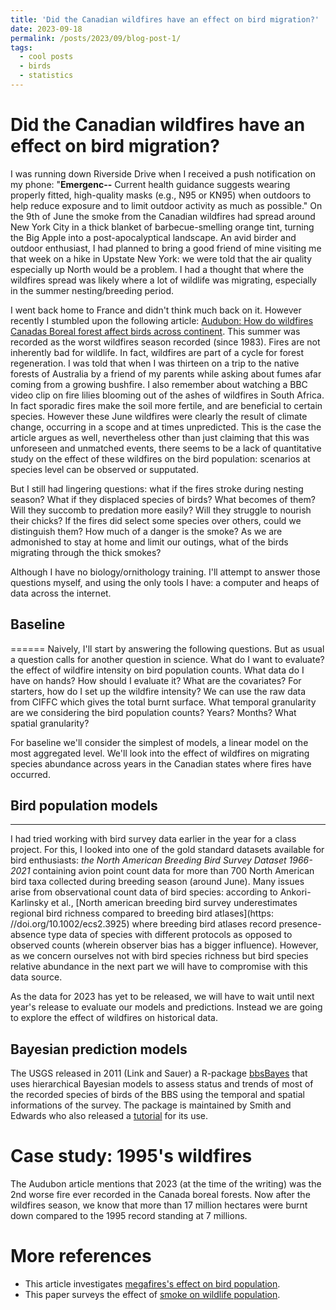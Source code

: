 ```yaml
---
title: 'Did the Canadian wildfires have an effect on bird migration?'
date: 2023-09-18
permalink: /posts/2023/09/blog-post-1/
tags:
  - cool posts
  - birds
  - statistics
---
```

Did the Canadian wildfires have an effect on bird migration? 
======
I was running down Riverside Drive when I received a push notification on my phone: "**Emergenc--** Current health guidance suggests wearing properly fitted, high-quality masks (e.g., N95 or KN95) when outdoors to help reduce exposure and to limit outdoor activity as much as possible." 
On the 9th of June the smoke from the Canadian wildfires had spread around New York City in a thick blanket of barbecue-smelling orange tint, turning the Big Apple into a post-apocalyptical landscape. 
An avid birder and outdoor enthusiast, I had planned to bring a good friend of mine visiting me that week on a hike in Upstate New York: we were told that the air quality especially up North would be a problem. I had a thought that where the wildfires spread was likely where a lot of wildlife was migrating, especially in the summer nesting/breeding period. 



I went back home to France and didn't think much back on it. However recently I stumbled upon the following article: [Audubon: How do wildfires Canadas Boreal forest affect birds across continent](https://www.audubon.org/news/how-do-wildfires-canadas-boreal-forest-affect-birds-across-continent). This summer was recorded as the worst wildfires season recorded (since 1983). 
Fires are not inherently bad for wildlife. In fact, wildfires are part of a cycle for forest regeneration. I was told that when I was thirteen on a trip to the native forests of Australia by a friend of my parents while asking about fumes afar coming from a growing bushfire. I also remember about watching a BBC video clip on fire lilies blooming out of the ashes of wildfires in South Africa. In fact sporadic fires make the soil more fertile, and are beneficial to certain species. However these June wildfires were clearly the result of climate change, occurring in a scope and at times unpredicted. This is the case the article argues as well, nevertheless other than just claiming that this was unforeseen and unmatched events, there seems to be a lack of quantitative study on the effect of these wildfires on the bird population: scenarios at species level can be observed or supputated. 


But I still had lingering questions: what if the fires stroke during nesting season? What if they displaced species of birds?  What becomes of them? Will they succomb to predation more easily? Will they struggle to nourish their chicks? If the fires did select some species over others, could we distinguish them? How much of a danger is the smoke? As we are admonished to stay at home and limit our outings, what of the birds migrating through the thick smokes? 


Although I have no biology/ornithology training. I'll attempt to answer those questions myself, and using the only tools I have: a computer and heaps of data across the internet.

## Baseline
======
Naively, I'll start by answering the following questions. But as usual a question calls for another question in science. What do I want to evaluate? the effect of wildfire intensity on bird population counts. What data do I have on hands? How should I evaluate it?  What are the covariates? For starters, how do I set up the wildfire intensity? We can use the raw data from CIFFC which gives the total burnt surface. What temporal granularity are we considering the bird population counts? Years? Months? What spatial granularity? 

For baseline we'll consider the simplest of models, a linear model on the most aggregated level. We'll look into the effect of wildfires on migrating species abundance across years in the Canadian states where fires have occurred. 

## Bird population models
------
I had tried working with bird survey data earlier in the year for a class project. For this, I looked into one of the gold standard datasets available for bird enthusiasts: *the North American Breeding Bird Survey Dataset 1966-2021* containing avion point count data for more than 700 North American bird taxa collected during breeding season (around June). Many issues arise from observational count data of bird species: according to Ankori-Karlinsky et al., [North american breeding bird survey underestimates regional bird richness compared to breeding bird atlases](https: //doi.org/10.1002/ecs2.3925) where breeding bird atlases record presence-absence type data of species with different protocols as opposed to observed counts (wherein observer bias has a bigger influence). However, as we concern ourselves not with bird species richness but bird species relative abundance in the next part we will have to compromise with this data source. 

As the data for 2023 has yet to be released, we will have to wait until next year's release to evaluate our models and predictions. Instead we are going to explore the effect of wildfires on historical data. 




Bayesian prediction models 
------
The USGS released in 2011 (Link and Sauer) a R-package [bbsBayes](https://github.com/bbsBayes/bbsBayes) that uses hierarchical Bayesian models to assess status and trends of most of the recorded species of birds of the BBS using the temporal and spatial informations of the survey.  The package is maintained by Smith and Edwards who also released a [tutorial](https://bookdown.org/adam_smith2/bbsbayes_intro_workshop/) for its use.



Case study: 1995's wildfires
======
The Audubon article mentions that 2023 (at the time of the writing) was the 2nd worse fire ever recorded in the Canada boreal forests. Now after the wildfires season, we know that more than 17 million hectares were burnt down compared to the 1995 record standing at 7 millions. 





More references
=======
- This article investigates [megafires's effect on bird population](https://www.audubon.org/news/recent-megafires-imperil-even-fire-loving-forest-birds).
- This paper surveys the effect of [smoke on wildlife population](https://iopscience.iop.org/article/10.1088/1748-9326/ac30f6). 
